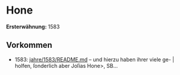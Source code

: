 # Hone

**Ersterwähnung:** 1583

## Vorkommen
- 1583: [jahre/1583/README.md](../jahre/1583/README.md) – und hierzu haben ihrer viele ge- |
holfen, ſonderlich aber Joſias Hone>, SB...

